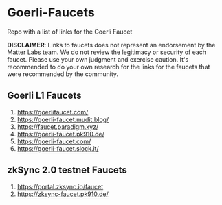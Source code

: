 # Goerli-Faucets
Repo with a list of links for the Goerli Faucet

**DISCLAIMER**: Links to faucets does not represent an endorsement by the Matter Labs team. We do not review the legitimacy or security of each faucet. Please use your own judgment and exercise caution. It's recommended to do your own research for the links for the faucets that were recommended by the community. 

## Goerli L1 Faucets
1. https://goerlifaucet.com/
1. https://goerli-faucet.mudit.blog/
1. https://faucet.paradigm.xyz/
1. https://goerli-faucet.pk910.de/
1. https://goerli-faucet.com/
1. https://goerli-faucet.slock.it/

## zkSync 2.0 testnet Faucets
1. https://portal.zksync.io/faucet
1. https://zksync-faucet.pk910.de/
